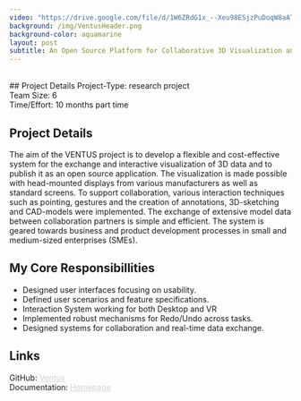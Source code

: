 ```yaml
---
video: "https://drive.google.com/file/d/1W6ZRdG1x_--Xeu98ESjzPuDoqW8aATKq/preview"
background: /img/VentusHeader.png
background-color: aquamarine
layout: post
subtitle: An Open Source Platform for Collaborative 3D Visualization and Interaction
---
```


<br>
## Project Details
Project-Type: research project
<br> Team Size: 6
<br> Time/Effort: 10 months part time

## Project Details
The aim of the VENTUS project is to develop a flexible and cost-effective system for the exchange and interactive visualization of 3D data and to publish it as an open source application. The visualization is made possible with head-mounted displays from various manufacturers as well as standard screens. To support collaboration, various interaction techniques such as pointing, gestures and the creation of annotations, 3D-sketching and CAD-models were implemented. The exchange of extensive model data between collaboration partners is simple and efficient. The system is geared towards business and product development processes in small and medium-sized enterprises (SMEs).

## My Core Responsibillities
* Designed user interfaces focusing on usability.
* Defined user scenarios and feature specifications.
* Interaction System working for both Desktop and VR
* Implemented robust mechanisms for Redo/Undo across tasks.
* Designed systems for collaboration and real-time data exchange.

## Links
GitHub: <a href="https://github.com/FKI-HTW/VENTUS" style="color: LightGray; text-decoration: underline; ">Ventus</a>
<br> Documentation: <a href="https://fki-htw.github.io/VENTUS/" style="color: LightGray; text-decoration: underline; ">Homepage</a>
